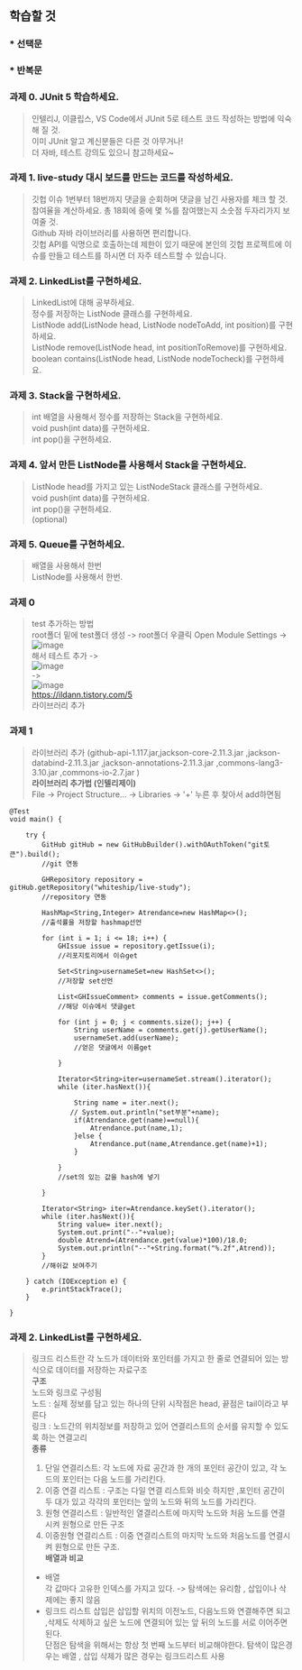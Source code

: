 ## 학습할 것
### * 선택문
### * 반복문

### 과제 0. JUnit 5 학습하세요.  
> 인텔리J, 이클립스, VS Code에서 JUnit 5로 테스트 코드 작성하는 방법에 익숙해 질 것.  
> 이미 JUnit 알고 계신분들은 다른 것 아무거나!  
> 더 자바, 테스트 강의도 있으니 참고하세요~  
### 과제 1. live-study 대시 보드를 만드는 코드를 작성하세요.  
> 깃헙 이슈 1번부터 18번까지 댓글을 순회하며 댓글을 남긴 사용자를 체크 할 것.  
> 참여율을 계산하세요. 총 18회에 중에 몇 %를 참여했는지 소숫점 두자리가지 보여줄 것.  
> Github 자바 라이브러리를 사용하면 편리합니다.  
> 깃헙 API를 익명으로 호출하는데 제한이 있기 때문에 본인의 깃헙 프로젝트에 이슈를 만들고 테스트를 하시면 더 자주 테스트할 수 있습니다.  
### 과제 2. LinkedList를 구현하세요.  
> LinkedList에 대해 공부하세요.  
> 정수를 저장하는 ListNode 클래스를 구현하세요.  
> ListNode add(ListNode head, ListNode nodeToAdd, int position)를 구현하세요.  
> ListNode remove(ListNode head, int positionToRemove)를 구현하세요.  
> boolean contains(ListNode head, ListNode nodeTocheck)를 구현하세요.  
### 과제 3. Stack을 구현하세요.  
> int 배열을 사용해서 정수를 저장하는 Stack을 구현하세요.  
> void push(int data)를 구현하세요.  
> int pop()을 구현하세요.  
### 과제 4. 앞서 만든 ListNode를 사용해서 Stack을 구현하세요.  
> ListNode head를 가지고 있는 ListNodeStack 클래스를 구현하세요.  
> void push(int data)를 구현하세요.  
> int pop()을 구현하세요.  
> (optional) 
### 과제 5. Queue를 구현하세요.  
> 배열을 사용해서 한번  
> ListNode를 사용해서 한번.  

### 과제 0
> test 추가하는 방법  
> root폴더 밑에 test폴더 생성 -> root폴더 우클릭 Open Module Settings -> ![image](https://user-images.githubusercontent.com/60220562/100608703-2371e880-3350-11eb-9202-15aac5547dec.png)  
해서 테스트 추가 ->  
> ![image](https://user-images.githubusercontent.com/60220562/100608948-911e1480-3350-11eb-8b2a-62d927702445.png)  
->   
> ![image](https://user-images.githubusercontent.com/60220562/100609150-dfcbae80-3350-11eb-99bc-88361922534d.png)  
https://ildann.tistory.com/5  
라이브러리 추가  

### 과제 1
> 라이브러리 추가 (github-api-1.117.jar,jackson-core-2.11.3.jar ,jackson-databind-2.11.3.jar ,jackson-annotations-2.11.3.jar ,commons-lang3-3.10.jar ,commons-io-2.7.jar )  
> **라이브러리 추가법 (인텔리제이)**  
> File -> Project Structure... -> Libraries -> '+' 누른 후 찾아서 add하면됨

    @Test
    void main() {

        try {
            GitHub gitHub = new GitHubBuilder().withOAuthToken("git토큰").build();
            //git 연동

            GHRepository repository = gitHub.getRepository("whiteship/live-study");
            //repository 연동 

            HashMap<String,Integer> Atrendance=new HashMap<>();
            //출석률을 저장할 hashmap선언

            for (int i = 1; i <= 18; i++) {
                GHIssue issue = repository.getIssue(i);
                //리포지토리에서 이슈get

                Set<String>usernameSet=new HashSet<>();
                //저장할 set선언

                List<GHIssueComment> comments = issue.getComments();
                //해당 이슈에서 댓글get

                for (int j = 0; j < comments.size(); j++) {
                    String userName = comments.get(j).getUserName();
                    usernameSet.add(userName);
                    //얻은 댓글에서 이름get

                }

                Iterator<String>iter=usernameSet.stream().iterator();
                while (iter.hasNext()){

                    String name = iter.next();
                   // System.out.println("set부분"+name);
                    if(Atrendance.get(name)==null){
                        Atrendance.put(name,1);
                    }else {
                        Atrendance.put(name,Atrendance.get(name)+1);
                    }

                }
                //set의 있는 값을 hash에 넣기

            }

            Iterator<String> iter=Atrendance.keySet().iterator();
            while (iter.hasNext()){
                String value= iter.next();
                System.out.print("--"+value);
                double Atrend=(Atrendance.get(value)*100)/18.0;
                System.out.println("--"+String.format("%.2f",Atrend));
            }
            //해쉬값 보여주기

        } catch (IOException e) {
            e.printStackTrace();
        }

    }

### 과제 2. LinkedList를 구현하세요. 
> 링크드 리스트란 각 노드가 데이터와 포인터를 가지고 한 줄로 연결되어 있는 방식으로 데이터를 저장하는 자료구조  
> **구조**  
> 노드와 링크로 구성됨  
> 노드 : 실제 정보를 담고 있는 하나의 단위 시작점은 head, 끝점은 tail이라고 부른다  
> 링크 : 노드간의 위치정보를 저장하고 있어 연결리스트의 순서를 유지할 수 있도록 하는 연결고리  
> **종류**  
> 1. 단일 연결리스트: 각 노드에 자료 공간과 한 개의 포인터 공간이 있고, 각 노드의 포인터는 다음 노드를 가리킨다.  
> 2. 이중 연결 리스트 : 구조는 다일 연결 리스트와 비슷 하지만 ,포인터 공간이 두 대가 있고 각각의 포인터는 앞의 노드와 뒤의 노드를 가리킨다.  
> 3. 원형 연결리스트 : 일반적인 열결리스트에 마지막 노드와 처음 노드를 연결 시켜 원형으로 만든 구조  
> 4. 이중원형 연결리스트 : 이중 연결리스트의 마지막 노드와 처음노드를 연결시켜 원형으로 만든 구조.  
> **배열과 비교**  
> * 배열  
> 각 값마다 고유한 인덱스를 가지고 있다. -> 탐색에는 유리함 , 삽입이나 삭제에는 좋지 않음
> * 링크드 리스트
> 삽입은 삽입할 위치의 이전노드, 다음노드와 연결해주면 되고 ,삭제도 삭제하고 싶은 노드에 연결되어 있는 앞 뒤의 노드를 서로 이어주면 된다.  
> 단점은 탐색을 위해서는 항상 첫 번째 노드부터 비교해야한다. 탐색이 많은경우는 배열 , 삽입 삭제가 많은 경우는 링크드리스트 사용  
